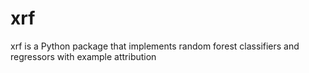 # xrf
xrf is a Python package that implements random forest classifiers and regressors with example attribution
